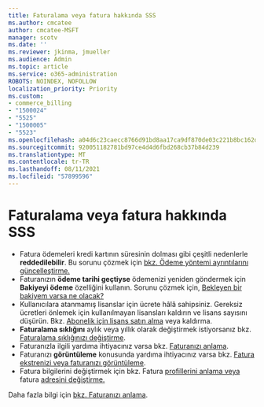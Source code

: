 ```yaml
---
title: Faturalama veya fatura hakkında SSS
ms.author: cmcatee
author: cmcatee-MSFT
manager: scotv
ms.date: ''
ms.reviewer: jkinma, jmueller
ms.audience: Admin
ms.topic: article
ms.service: o365-administration
ROBOTS: NOINDEX, NOFOLLOW
localization_priority: Priority
ms.custom:
- commerce_billing
- "1500024"
- "5525"
- "1500005"
- "5523"
ms.openlocfilehash: a04d6c23caecc8766d91bd8aa17ca9df870de03c221b8bc162dfe4a98d961f48
ms.sourcegitcommit: 920051182781bd97ce4d4d6fbd268cb37b84d239
ms.translationtype: MT
ms.contentlocale: tr-TR
ms.lasthandoff: 08/11/2021
ms.locfileid: "57899596"
---
```

# <a name="billing-or-invoice-faq"></a>Faturalama veya fatura hakkında SSS

- Fatura ödemeleri kredi kartının süresinin dolması gibi çeşitli nedenlerle **reddedilebilir**. Bu sorunu çözmek için [bkz. Ödeme yöntemi ayrıntılarını güncelleştirme.](https://docs.microsoft.com/microsoft-365/commerce/billing-and-payments/manage-payment-methods#update-payment-method-details)
- Faturanızın **ödeme tarihi geçtiyse** ödemenizi yeniden göndermek için **Bakiyeyi ödeme** özelliğini kullanın. Sorunu çözmek için, [Bekleyen bir bakiyem varsa ne olacak?](https://docs.microsoft.com/microsoft-365/commerce/billing-and-payments/pay-for-your-subscription#what-if-i-have-an-outstanding-balance)
- Kullanıcılara atanmamış lisanslar için ücrete hâlâ sahipsiniz. Gereksiz ücretleri önlemek için kullanılmayan lisansları kaldırın ve lisans sayısını düşürün. Bkz. [Abonelik için lisans satın alma](https://docs.microsoft.com/microsoft-365/commerce/licenses/buy-licenses) veya kaldırma.
- **Faturalama sıklığını** aylık veya yıllık olarak değiştirmek istiyorsanız bkz. [Faturalama sıklığınızı değiştirme](https://docs.microsoft.com/microsoft-365/commerce/billing-and-payments/change-payment-frequency).
- Faturanızla ilgili yardıma ihtiyacınız varsa bkz. [Faturanızı anlama](https://docs.microsoft.com/microsoft-365/commerce/billing-and-payments/understand-your-invoice2).
- Faturanızı **görüntüleme** konusunda yardıma ihtiyacınız varsa bkz. [Fatura ekstrenizi veya faturanızı görüntüleme](https://docs.microsoft.com/microsoft-365/commerce/billing-and-payments/view-your-bill-or-invoice).
- Fatura bilgilerini değiştirmek için bkz. Fatura [profillerini anlama veya](https://docs.microsoft.com/microsoft-365/commerce/billing-and-payments/manage-billing-profiles) fatura [adresini değiştirme.](https://docs.microsoft.com/microsoft-365/commerce/billing-and-payments/change-your-billing-addresses)

Daha fazla bilgi için [bkz. Faturanızı anlama](https://docs.microsoft.com/microsoft-365/commerce/billing-and-payments/understand-your-invoice2).